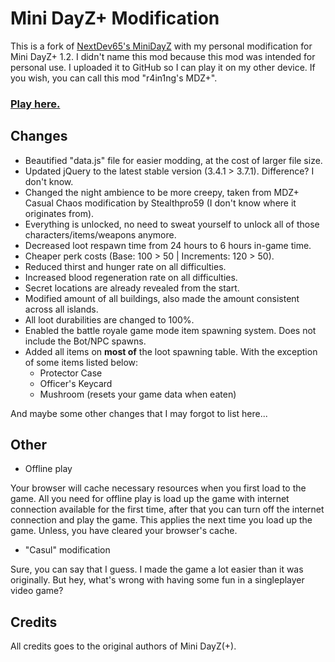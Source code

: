 # Mini DayZ+ Modification

This is a fork of [NextDev65's MiniDayZ](https://github.com/NextDev65/MiniDayZ) with my personal modification for Mini DayZ+ 1.2. I didn't name this mod because this mod was intended for personal use. I uploaded it to GitHub so I can play it on my other device. If you wish, you can call this mod "r4in1ng's MDZ+".

### [Play here.](https://r4in1ng.github.io/mdzplus-mod)

## Changes

- Beautified "data.js" file for easier modding, at the cost of larger file size.
- Updated jQuery to the latest stable version (3.4.1 > 3.7.1). Difference? I don't know.
- Changed the night ambience to be more creepy, taken from MDZ+ Casual Chaos modification by Stealthpro59 (I don't know where it originates from).
- Everything is unlocked, no need to sweat yourself to unlock all of those characters/items/weapons anymore.
- Decreased loot respawn time from 24 hours to 6 hours in-game time.
- Cheaper perk costs (Base: 100 > 50 | Increments: 120 > 50).
- Reduced thirst and hunger rate on all difficulties.
- Increased blood regeneration rate on all difficulties.
- Secret locations are already revealed from the start.
- Modified amount of all buildings, also made the amount consistent across all islands.
- All loot durabilities are changed to 100%.
- Enabled the battle royale game mode item spawning system. Does not include the Bot/NPC spawns.
- Added all items on **most of** the loot spawning table. With the exception of some items listed below:
	- Protector Case
	- Officer's Keycard
	- Mushroom (resets your game data when eaten)

And maybe some other changes that I may forgot to list here...

## Other

- Offline play

Your browser will cache necessary resources when you first load to the game. All you need for offline play is load up the game with internet connection available for the first time, after that you can turn off the internet connection and play the game. This applies the next time you load up the game. Unless, you have cleared your browser's cache.

- "Casul" modification

Sure, you can say that I guess. I made the game a lot easier than it was originally. But hey, what's wrong with having some fun in a singleplayer video game?

## Credits

All credits goes to the original authors of Mini DayZ(+).
